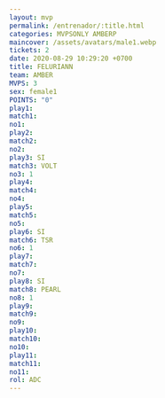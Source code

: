 ```yaml
---
layout: mvp
permalink: /entrenador/:title.html
categories: MVPSONLY AMBERP
maincover: /assets/avatars/male1.webp
tickets: 2
date: 2020-08-29 10:29:20 +0700
title: FELURIANN
team: AMBER
MVPS: 3
sex: female1
POINTS: "0"
play1: 
match1: 
no1: 
play2: 
match2: 
no2: 
play3: SI
match3: VOLT
no3: 1
play4: 
match4: 
no4: 
play5: 
match5: 
no5: 
play6: SI
match6: TSR
no6: 1
play7: 
match7: 
no7: 
play8: SI
match8: PEARL
no8: 1
play9: 
match9: 
no9: 
play10: 
match10: 
no10: 
play11: 
match11: 
no11: 
rol: ADC
---
```

